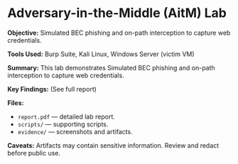 # Adversary-in-the-Middle (AitM) Lab

**Objective:** Simulated BEC phishing and on-path interception to capture web credentials.

**Tools Used:** Burp Suite, Kali Linux, Windows Server (victim VM)

**Summary:** This lab demonstrates Simulated BEC phishing and on-path interception to capture web credentials.

**Key Findings:** (See full report)

**Files:**  
- `report.pdf` — detailed lab report.  
- `scripts/` — supporting scripts.  
- `evidence/` — screenshots and artifacts.

**Caveats:** Artifacts may contain sensitive information. Review and redact before public use.
